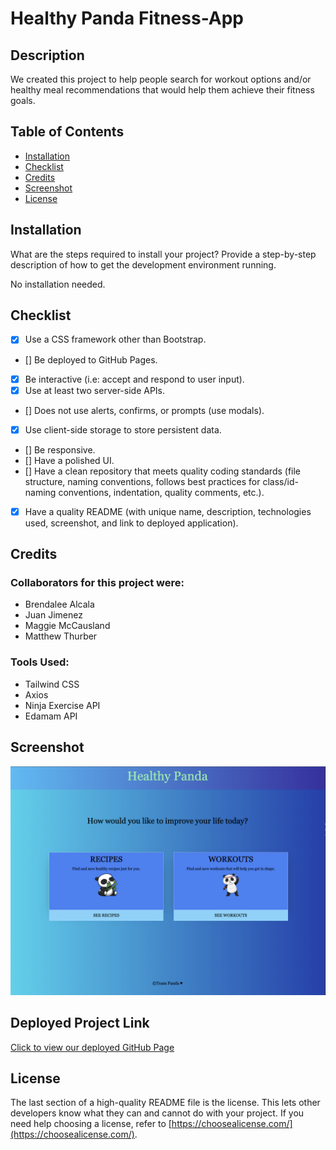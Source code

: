 # Healthy Panda Fitness-App

## Description
We created this project to help people search for workout options and/or healthy meal recommendations that would help them achieve their fitness goals.

## Table of Contents
- [Installation](#installation)
- [Checklist](#checklist)
- [Credits](#credits)
- [Screenshot](#screenshot)
- [License](#license)

## Installation
What are the steps required to install your project? Provide a step-by-step description of how to get the development environment running.

No installation needed.

## Checklist
- [x] Use a CSS framework other than Bootstrap.
- [] Be deployed to GitHub Pages.
- [x] Be interactive (i.e: accept and respond to user input).
- [x] Use at least two server-side APIs.
- [] Does not use alerts, confirms, or prompts (use modals).
- [x] Use client-side storage to store persistent data.
- [] Be responsive.
- [] Have a polished UI.
- [] Have a clean repository that meets quality coding standards (file structure, naming conventions, follows best practices for class/id-naming conventions, indentation, quality comments, etc.).
- [x] Have a quality README (with unique name, description, technologies used, screenshot, and link to deployed application).

## Credits

### Collaborators for this project were:
- Brendalee Alcala
- Juan Jimenez
- Maggie McCausland
- Matthew Thurber

### Tools Used:
- Tailwind CSS
- Axios
- Ninja Exercise API
- Edamam API

## Screenshot
![](/images/project-screenshot.png)

## Deployed Project Link
[Click to view our deployed GitHub Page]()

## License
The last section of a high-quality README file is the license. This lets other developers know what they can and cannot do with your project. If you need help choosing a license, refer to [https://choosealicense.com/](https://choosealicense.com/).
